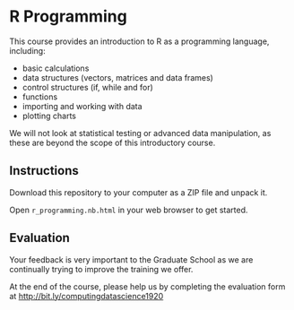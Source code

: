 # R Programming

This course provides an introduction to R as a programming language, including: 

- basic calculations
- data structures (vectors, matrices and data frames)
- control structures (if, while and for)
- functions
- importing and working with data
- plotting charts

We will not look at statistical testing or advanced data manipulation, as these are beyond the scope of this introductory course.

## Instructions

Download this repository to your computer as a ZIP file and unpack it.

Open `r_programming.nb.html` in your web browser to get started.

## Evaluation

Your feedback is very important to the Graduate School as we are continually trying to improve the training we offer.

At the end of the course, please help us by completing the evaluation form at
http://bit.ly/computingdatascience1920

